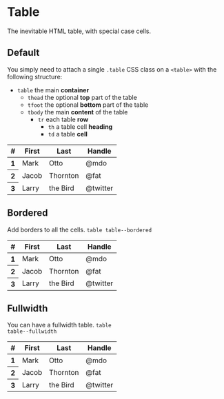 # Table
The inevitable HTML table, with special case cells.

## Default
<p>You simply need to attach a single <code>.table</code> CSS class on a <code>&lt;table&gt;</code> with the following structure:</p>
  <ul>
    <li>
      <code>table</code> the main <strong>container</strong>
      <ul>
        <li>
          <code>thead</code> the optional <strong>top</strong> part of the table
        </li>
        <li>
          <code>tfoot</code> the optional <strong>bottom</strong> part of the table
        </li>
        <li>
          <code>tbody</code> the main <strong>content</strong> of the table
          <ul>
            <li>
              <code>tr</code> each table <strong>row</strong>
              <ul>
                <li>
                  <code>th</code> a table cell <strong>heading</strong>
                </li>
                <li>
                  <code>td</code> a table <strong>cell</strong>
                </li>
              </ul>
            </li>
          </ul>
        </li>
      </ul>
    </li>
  </ul>
<div class="p-3 border rounded-2 my-3">
  <table class="table">
    <thead>
      <tr>
        <th scope="col">#</th>
        <th scope="col">First</th>
        <th scope="col">Last</th>
        <th scope="col">Handle</th>
      </tr>
    </thead>
    <tbody>
      <tr>
        <th scope="row">1</th>
        <td>Mark</td>
        <td>Otto</td>
        <td>@mdo</td>
      </tr>
      <tr>
        <th scope="row">2</th>
        <td>Jacob</td>
        <td>Thornton</td>
        <td>@fat</td>
      </tr>
      <tr>
        <th scope="row">3</th>
        <td>Larry</td>
        <td>the Bird</td>
        <td>@twitter</td>
      </tr>
    </tbody>
  </table>
</div>

## Bordered
Add borders to all the cells. <code>table table--bordered</code>

<div class="p-3 border rounded-2 my-3">
  <table class="table table--bordered">
    <thead>
      <tr>
        <th scope="col">#</th>
        <th scope="col">First</th>
        <th scope="col">Last</th>
        <th scope="col">Handle</th>
      </tr>
    </thead>
    <tbody>
      <tr>
        <th scope="row">1</th>
        <td>Mark</td>
        <td>Otto</td>
        <td>@mdo</td>
      </tr>
      <tr>
        <th scope="row">2</th>
        <td>Jacob</td>
        <td>Thornton</td>
        <td>@fat</td>
      </tr>
      <tr>
        <th scope="row">3</th>
        <td>Larry</td>
        <td>the Bird</td>
        <td>@twitter</td>
      </tr>
    </tbody>
  </table>
</div>

## Fullwidth
You can have a fullwidth table. <code>table table--fullwidth</code>

<div class="p-3 border rounded-2 my-3">
  <table class="table table--fullwidth">
    <thead>
      <tr>
        <th scope="col">#</th>
        <th scope="col">First</th>
        <th scope="col">Last</th>
        <th scope="col">Handle</th>
      </tr>
    </thead>
    <tbody>
      <tr>
        <th scope="row">1</th>
        <td>Mark</td>
        <td>Otto</td>
        <td>@mdo</td>
      </tr>
      <tr>
        <th scope="row">2</th>
        <td>Jacob</td>
        <td>Thornton</td>
        <td>@fat</td>
      </tr>
      <tr>
        <th scope="row">3</th>
        <td>Larry</td>
        <td>the Bird</td>
        <td>@twitter</td>
      </tr>
    </tbody>
  </table>
</div>
